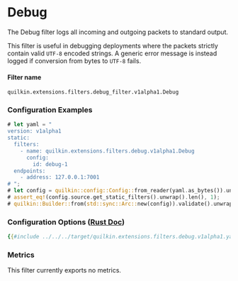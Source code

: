 # Debug

The Debug filter logs all incoming and outgoing packets to standard output.

This filter is useful in debugging deployments where the packets strictly contain valid `UTF-8` encoded strings. A generic error message is instead logged if conversion from bytes to `UTF-8` fails.

#### Filter name
```text
quilkin.extensions.filters.debug_filter.v1alpha1.Debug
```

### Configuration Examples
```rust
# let yaml = "
version: v1alpha1
static:
  filters:
    - name: quilkin.extensions.filters.debug.v1alpha1.Debug
      config:
        id: debug-1
  endpoints:
    - address: 127.0.0.1:7001
# ";
# let config = quilkin::config::Config::from_reader(yaml.as_bytes()).unwrap();
# assert_eq!(config.source.get_static_filters().unwrap().len(), 1);
# quilkin::Builder::from(std::sync::Arc::new(config)).validate().unwrap();
```

### Configuration Options ([Rust Doc](../../api/quilkin/filters/debug/struct.Config.html))

```yaml
{{#include ../../../target/quilkin.extensions.filters.debug.v1alpha1.yaml}}
```


### Metrics

This filter currently exports no metrics.

